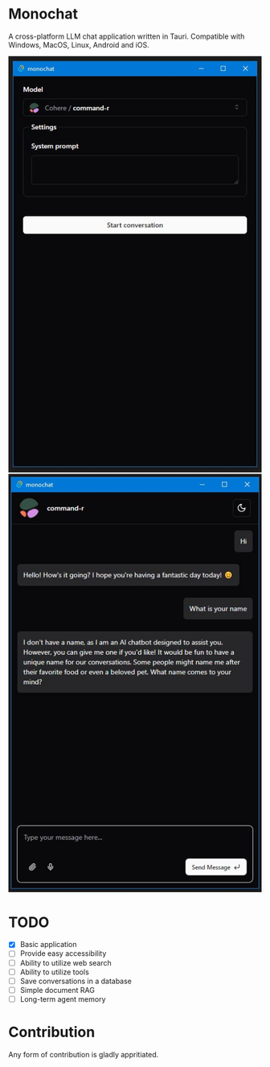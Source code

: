# Monochat
A cross-platform LLM  chat application written in Tauri. Compatible with Windows, MacOS, Linux, Android and iOS.

![Screenshot 1](screenshot-1.jpg)
![Screenshot 2](screenshot-2.jpg)

# TODO

 - [x] Basic application
 - [ ] Provide easy accessibility
 - [ ] Ability to utilize web search
 - [ ] Ability to utilize tools
 - [ ] Save conversations in a database
 - [ ] Simple document RAG
 - [ ] Long-term agent memory

# Contribution

Any form of contribution is gladly appritiated.
